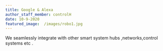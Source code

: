 ```yaml
---
title: Google & Alexa
author_staff_member: controlH
date: 10-9-2020
featured_image:  /images/robo1.jpg
---
```

We seamlessly integrate with other smart system hubs ,networks,control systems etc  .
